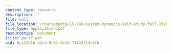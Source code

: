 ```yaml
---
content_type: resource
description: ''
file: null
file_location: /coursemedia/15-988-system-dynamics-self-study-fall-1998-spring-1999/6cc15d16a2ca8c314c1d711b2f14c8fb_part7.pdf
file_type: application/pdf
resourcetype: Document
title: part7.pdf
uid: 6cc15d16-a2ca-8c31-4c1d-711b2f14c8fb
---
```

